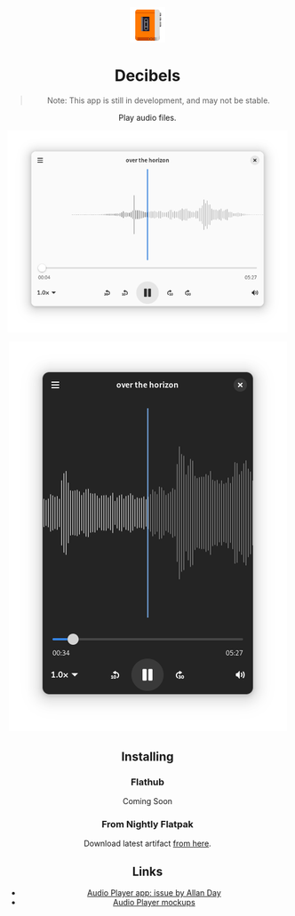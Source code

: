 <div align="center">
<img src="data/icons/hicolor/scalable/apps/com.vixalien.decibels.svg" height="64">

# Decibels

> Note: This app is still in development, and may not be stable.

Play audio files.

![The main view of Decibels.](./data/screenshots/screenshot-1.png)

![Decibels in dark mode and on a mobile.](./data/screenshots/screenshot-2.png)

## Installing

### Flathub

Coming Soon

### From Nightly Flatpak

Download latest artifact [from here][artifact].

## Links

- [Audio Player app: issue by Allan Day](https://gitlab.gnome.org/Teams/Design/app-mockups/-/issues/96)
- [Audio Player mockups](https://gitlab.gnome.org/Teams/Design/app-mockups/-/blob/master/audio-player/audio-player.png?ref_type=heads)

[artifact]: https://github.com/vixalien/decibels/actions/workflows/build-nightly.yml
